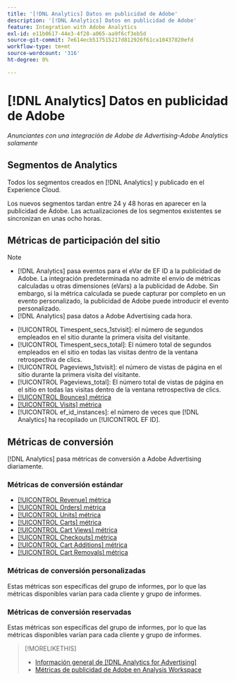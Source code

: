 ```yaml
---
title: '[!DNL Analytics] Datos en publicidad de Adobe'
description: '[!DNL Analytics] Datos en publicidad de Adobe'
feature: Integration with Adobe Analytics
exl-id: e11b0617-44e3-4f28-a065-aa9f6cf3eb5d
source-git-commit: 7e614ecb517515217d812926f61ca10437820efd
workflow-type: tm+mt
source-wordcount: '316'
ht-degree: 0%

---
```


# [!DNL Analytics] Datos en publicidad de Adobe

*Anunciantes con una integración de Adobe de Advertising-Adobe Analytics solamente*

## Segmentos de Analytics

Todos los segmentos creados en [!DNL Analytics] y publicado en el Experience Cloud.

Los nuevos segmentos tardan entre 24 y 48 horas en aparecer en la publicidad de Adobe. Las actualizaciones de los segmentos existentes se sincronizan en unas ocho horas.

<!-- I added "metric" to some of the links below, even though it looks redundant, because of syntax limitations: If you use [!DNL] or [!UICONTROL] as the sole text of a link (such as [[!UICONTROL Revenue]], the tag is included in the link text (such as "[!UICONTROL Revenue]") when it's published. -->

## Métricas de participación del sitio

>[!NOTE]
>
>* [!DNL Analytics] pasa eventos para el eVar de EF ID a la publicidad de Adobe.  La integración predeterminada no admite el envío de métricas calculadas u otras dimensiones (eVars) a la publicidad de Adobe. Sin embargo, si la métrica calculada se puede capturar por completo en un evento personalizado, la publicidad de Adobe puede introducir el evento personalizado.
>* [!DNL Analytics] pasa datos a Adobe Advertising cada hora.


* [!UICONTROL Timespent_secs_1stvisit]: el número de segundos empleados en el sitio durante la primera visita del visitante.
* [!UICONTROL Timespent_secs_total]: El número total de segundos empleados en el sitio en todas las visitas dentro de la ventana retrospectiva de clics.
* [!UICONTROL Pageviews_1stvisit]: el número de vistas de página en el sitio durante la primera visita del visitante.
* [!UICONTROL Pageviews_total]: El número total de vistas de página en el sitio en todas las visitas dentro de la ventana retrospectiva de clics.
* [[!UICONTROL Bounces] métrica](https://experienceleague.adobe.com/docs/analytics/components/metrics/bounces.html)
* [[!UICONTROL Visits] métrica](https://experienceleague.adobe.com/docs/analytics/components/metrics/visits.html)
* [!UICONTROL ef_id_instances]: el número de veces que [!DNL Analytics] ha recopilado un [!UICONTROL EF ID].

## Métricas de conversión

[!DNL Analytics] pasa métricas de conversión a Adobe Advertising diariamente.

### Métricas de conversión estándar

* [[!UICONTROL Revenue] métrica](https://experienceleague.adobe.com/docs/analytics/components/metrics/revenue.html)
* [[!UICONTROL Orders] métrica](https://experienceleague.adobe.com/docs/analytics/components/metrics/orders.html)
* [[!UICONTROL Units] métrica](https://experienceleague.adobe.com/docs/analytics/components/metrics/units.html)
* [[!UICONTROL Carts] métrica](https://experienceleague.adobe.com/docs/analytics/components/metrics/carts.html)
* [[!UICONTROL Cart Views] métrica](https://experienceleague.adobe.com/docs/analytics/components/metrics/cart-views.html)
* [[!UICONTROL Checkouts] métrica](https://experienceleague.adobe.com/docs/analytics/components/metrics/checkouts.html)
* [[!UICONTROL Cart Additions] métrica](https://experienceleague.adobe.com/docs/analytics/components/metrics/cart-additions.html)
* [[!UICONTROL Cart Removals] métrica](https://experienceleague.adobe.com/docs/analytics/components/metrics/cart-removals.html)

### Métricas de conversión personalizadas

Estas métricas son específicas del grupo de informes, por lo que las métricas disponibles varían para cada cliente y grupo de informes.

### Métricas de conversión reservadas

Estas métricas son específicas del grupo de informes, por lo que las métricas disponibles varían para cada cliente y grupo de informes.

>[!MORELIKETHIS]
>
>* [Información general de [!DNL Analytics for Advertising]](overview.md)
>* [Métricas de publicidad de Adobe en Analysis Workspace](/help/integrations/analytics/advertising-metrics-in-analytics.md)

